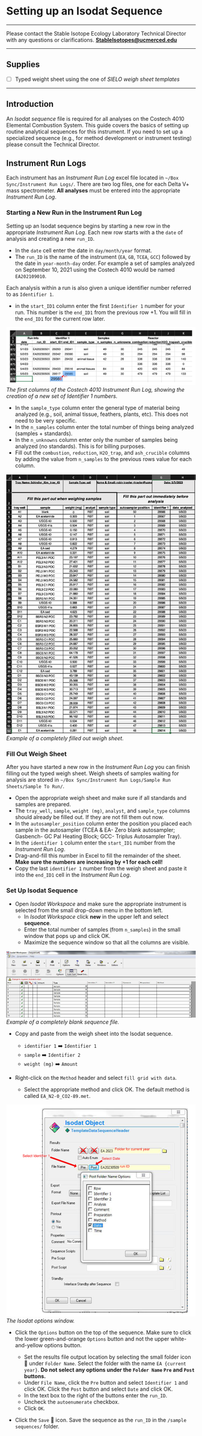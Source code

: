 # Setting up an Isodat Sequence

***

Please contact the Stable Isotope Ecology Laboratory Technical Director with any questions or clarifications. **StableIsotopes@ucmerced.edu**

***

## Supplies

- [ ] Typed weight sheet using the one of *SIELO weigh sheet templates* 

*** 

## Introduction

An *Isodat sequence* file is required for all analyses on the Costech 4010 Elemental Combustion System. This guide covers the basics of setting up routine analytical sequences for this instrument. If you need to set up a specialized sequence (e.g., for method development or instrument testing) please consult the Technical Director. 

## Instrument Run Logs

Each instrument has an *Instrument Run Log* excel file located in `~/Box Sync/Instrument Run Logs/`. There are two log files, one for each Delta V+ mass spectrometer. **All analyses** must be entered into the appropriate *Instrument Run Log*.

### Starting a New Run in the Instrument Run Log

Setting up an Isodat sequence begins by starting a new row in the appropriate *Instrument Run Log*. Each new row starts with a the `date` of analysis and creating a new `run_ID`.

* In the `date` cell enter the date in `day/month/year` format.
* The `run_ID` is the name of the instrument (`EA`, `GB`, `TCEA`, `GCC`) followed by the date in `year-month-day` order. For example a set of samples analyzed on September 10, 2021 using the Costech 4010 would be named `EA202109010`. 

Each analysis within a run is also given a unique identifier number referred to as `Identifier 1`. 
* in the `start_ID1` column enter the first `Identifier 1` number for your run. This number is the `end_ID1` from the previous row +1. You will fill in the `end_ID1` for the current row later. 

 ![](../figures/isodat/run_log.png)
 *The first columns of the Costech 4010 Instrument Run Log, showing the creation of a new set of Identifier 1 numbers.*
 
 * In the `sample_type` column enter the general type of material being analyzed (e.g., soil, animal tissue, feathers, plants, etc). This does not need to be very specific. 
 *  In the `n_samples` column enter the total number of things being analyzed (samples + standards). 
 *  In the `n_unknowns` column enter only the number of samples being analyzed (no standards). This is for billing purposes.
 *  Fill out the `combustion`, `reduction`, `H2O_trap`, and `ash_crucible` columns by adding the value from `n_samples` to the previous rows value for each column. 
  
  ![](../figures/isodat/weigh_sheet.png)
 *Example of a completely filled out weigh sheet.*

  
### Fill Out Weigh Sheet

After you have started a new row in the *Instrument Run Log* you can finish filling out the typed weigh sheet. Weigh sheets of samples waiting for analysis are stored in `~/Box Sync/Instrument Run Logs/Sample Run Sheets/Sample To Run/`. 

* Open the appropriate weigh sheet and make sure if all standards and samples are prepared.
* The `tray_well`, `sample`, `weight (mg)`, `analyst`, and `sample_type` columns should already be filled out. If they are not fill them out now.
* In the `autosampler_position` column enter the position you placed each sample in the autosampler (TCEA & EA- Zero blank autosampler; Gasbench- GC Pal Heating Block; GCC- Triplus Autosampler Tray).
* In the `identifier 1` column enter the `start_ID1` number from the *Instrument Run Log*. 
* Drag-and-fill this number in Excel to fill the remainder of the sheet. **Make sure the numbers are increasing by +1 for each cell!**
* Copy the last `identifier 1` number from the weigh sheet and paste it into the `end_ID1` cell in the *Instrument Run Log*.

### Set Up Isodat Sequence
 
* Open *Isodat Workspace* and make sure the appropriate instrument is selected from the small drop-down menu in the bottom left.
    * In *Isodat Workspace* click **new** in the upper left and select **sequence**. 
    * Enter the total number of samples (from `n_samples`) in the small window that pops up and click OK. 
    * Maximize the sequence window so that all the columns are visible. 

 ![](../figures/isodat/blank_sequence.png)
 *Example of a completely blank sequence file.*

* Copy and paste from the weigh sheet into the Isodat sequence.
    * `identifier 1` ➡️ `Identifier 1` 
    * `sample` ➡️ `Identifier 2`
    * `weight (mg)` ➡️ `Amount`

* Right-click on the `Method` header and select `fill grid with data`. 
    * Select the appropriate method and click OK. The default method is called `EA_N2-0_CO2-89.met`. 

![](../figures/isodat/isodat_options.png)
 *The Isodat options window.*

* Click the `Options` button on the top of the sequence. Make sure to click the lower green-and-orange `Options` button and not the upper white-and-yellow options button.
    * Set the results file output location by selecting the small folder icon 📁 under `Folder Name`. Select the folder with the name `EA {current year}`. **Do not select any options under the `Folder Name` `Pre` and `Post` buttons.**
    *  Under `File Name`, click the `Pre` button and select `Identifier 1` and click OK. Click the `Post` button and select `Date` and click OK. 
    *  In the text box to the right of the buttons enter the `run_ID`.
    *  Uncheck the `autoenumerate` checkbox. 
    *  Click `OK`. 

* Click the `Save` 💾 icon. Save the sequence as the `run_ID` in the `/sample sequences/` folder.


  
  
